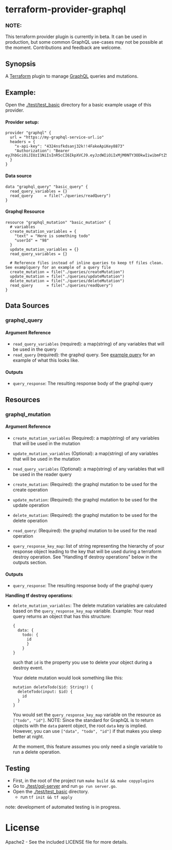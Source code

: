 # terraform-provider-graphql
### NOTE: 
This terraform provider plugin is currently in beta. It can be used in production, but some common GraphQL use-cases may not be possible at the moment. Contributions and feedback are welcome. 

## Synopsis

A [Terraform](https://terraform.io) plugin to manage [GraphQL](https://graphql.org/) queries and mutations. 
  

## Example: 
Open the [./test/test_basic]("./test/test_basic") directory for a basic example usage of this provider.

#### Provider setup:
```
provider "graphql" {
  url = "https://my-graphql-service-url.io"
  headers = {
    "x-api-key": "4324nsfkdsanj32k!!4FakeApiKey8873"
    "Authorization": "Bearer eyJhbGciOiJIUzI1NiIsInR5cCI6IkpXVCJ9.eyJzdWIiOiIxMjM0NTY3ODkwIiwibmFtZSI6IkpvaG4gRG9lIiwiaWF0IjoxNTE2MjM5MDIyfQ.SflKxwRJSMeKKF2QT4fwpMeJf36POk6yJV_adQssw5c"
  }
}
```
#### Data source
```
data "graphql_query" "basic_query" {
  read_query_variables = {}
  read_query     = file("./queries/readQuery")
}
```
#### Graphql Resource
```
resource "graphql_mutation" "basic_mutation" {
  # variables
  create_mutation_variables = {
    "text" = "Here is something todo"
    "userId" = "98"
  }
  update_mutation_variables = {}
  read_query_variables = {}

  # Reference files instead of inline queries to keep tf files clean. See examplquery for an example of a query file
  create_mutation = file("./queries/createMutation")
  update_mutation = file("./queries/updateMutation")
  delete_mutation = file("./queries/deleteMutation")
  read_query      = file("./queries/readQuery")
}
```
## Data Sources

### graphql_query
#### Argument Reference
- `read_query_variables` (required): a map(string) of any variables that will be used in the query
- `read_query` (required): the graphql query. See [example query](./examplequery) for an example of what this looks like.
#### Outputs
- `query_response`: The resulting response body of the graphql query

## Resources

### graphql_mutation
#### Argument Reference
- `create_mutation_variables` (Required): a map(string) of any variables that will be used in the mutation
- `update_mutation_variables` (Optional): a map(string) of any variables that will be used in the mutation
- `read_query_variables` (Optional): a map(string) of any variables that will be used in the reader query

- `create_mutation`: (Required): the graphql mutation to be used for the create operation  
- `update_mutation`: (Required): the graphql mutation to be used for the update operation 
- `delete_mutation`: (Required): the graphql mutation to be used for the delete operation 
- `read_query`:      (Required): the graphql mutation to be used for the read operation

- `query_response_key_map`: list of string representing the hierarchy of your response object leading to the key that will be used during a terraform destroy operation.
  See "Handling tf destroy operations" below in the outputs section.

#### Outputs
- `query_response`: The resulting response body of the graphql query

**Handling tf destroy operations**:
- `delete_mutation_variables`: The delete mutation variables are calculated based on the `query_response_key_map` variable.
  Example: Your read query returns an object that has this structure: 
  ```
  { 
    data: { 
      todo: { 
        id 
        } 
      } 
  }
  ```
  such that `id` is the property you use to delete your object during a destroy event. 

  Your delete mutation would look something like this: 
  ```
  mutation deleteTodo($id: String!) {
    deleteTodo(input: $id) {
      id
    }
  }
  ```
  You would set the `query_response_key_map` variable on the resource as `["todo", "id"]`. NOTE: Since the standard for GraphQL is to return objects with the `data` parent object, the root `data` key is implied. However, you can use `["data", "todo", "id"]` if that makes you sleep better at night. 

  At the moment, this feature assumes you only need a single variable to run a delete operation. 

## Testing
- First, in the root of the project run `make build && make copyplugins`
- Go to [./test/gql-server]("./test/gql-server") and run `go run server.go`.
- Open the [./test/test_basic]("./test/test_basic") directory. 
  - run `tf init && tf apply`
  
 note: development of automated testing is in progress.
 
# License

Apache2 - See the included LICENSE file for more details.


